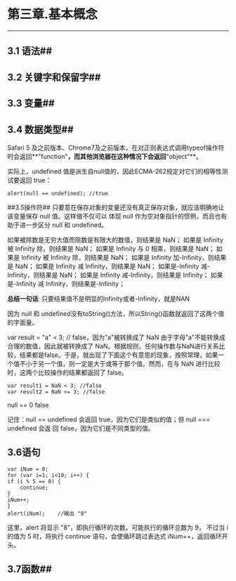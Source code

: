 ﻿# **第三章.基本概念**



---
## 3.1 语法##
## 3.2 关键字和保留字##
## 3.3 变量##
## 3.4 数据类型##
Safari 5 及之前版本、Chrome7及之前版本，在对正则表达式调用typeof操作符时会返回**"function"**，而其他浏览器在这种情况下会返回**"object"**。

实际上，undefined 值是派生自null值的，因此ECMA-262规定对它们的相等性测试要返回 true： 

    alert(null == undefined); //true 
    
    
##3.5操作符##
只要意在保存对象的变量还没有真正保存对象，就应该明确地让该变量保存 null 值。这样做不仅可以
体现 null 作为空对象指针的惯例，而且也有助于进一步区分 null 和 undefined。

如果被除数是无穷大值而除数是有限大的数值，则结果是 NaN；
如果是 Infinity 被 Infinity 除，则结果是 NaN；
如果是 Infinity 与 0 相乘，则结果是 NaN；
如果是 Infinity 被 Infinity 除，则结果是 NaN；
如果是 Infinity 加-Infinity，则结果是 NaN；
如果是 Infinity 减 Infinity，则结果是 NaN；
如果是-Infinity 减-Infinity，则结果是 NaN；
如果是 Infinity 减-Infinity，则结果是 Infinity；
如果是-Infinity 减 Infinity，则结果是-Infinity；

**总结一句话**: 只要结果值不是明显的Infinity或者-Infinity，就是NAN

因为 null 和 undefined没有toString()方法，所以String()函数就返回了这两个值的字面量。

var result = "a" < 3; // false，因为"a"被转换成了 NaN
由于字母"a"不能转换成合理的数值，因此就被转换成了 NaN。根据规则，任何操作数与NaN进行关系比较，结果都是false。于是，就出现了下面这个有意思的现象，按照常理，如果一个值不小于另一个值，则一定是大于或等于那个值。然而，在与 NaN 进行比较时，这两个比较操作的结果都返回了 false。

    var result1 = NaN < 3; //false
    var result2 = NaN >= 3; //false
    

null == 0 false 

记住：null == undefined 会返回 true，因为它们是类似的值；但 null === undefined 会返
回 false，因为它们是不同类型的值。

## 3.6语句

    var iNum = 0;
    for (var i=1; i<10; i++) {
    if (i % 5 == 0) {
        continue;
    }
    iNum++;
    }
    alert(iNum);	//输出 "8"
    
这里，alert 将显示 "8"，即执行循环的次数。可能执行的循环总数为 9，
不过当 i 的值为 5 时，将执行 continue 语句，会使循环跳过表达式 iNum++，返回循环开头。



## 3.7函数##

